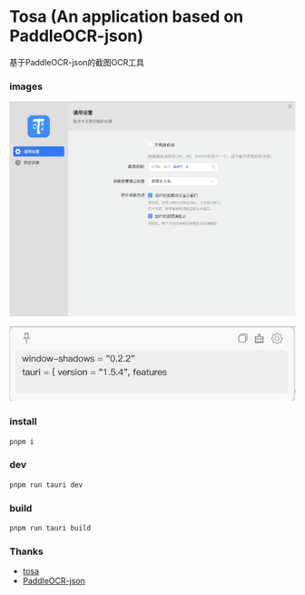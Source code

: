 # Tosa (An application based on PaddleOCR-json)

基于PaddleOCR-json的截图OCR工具

### images

![设置](images/setting.png)

![截图ocr](images/ocr.png)

### install

```bash
pnpm i
```

### dev

```bash
pnpm run tauri dev
```

### build

```bash
pnpm run tauri build
```

### Thanks

* [tosa](https://github.com/danger-dream/tosa)
* [PaddleOCR-json](https://github.com/hiroi-sora/PaddleOCR-json)
